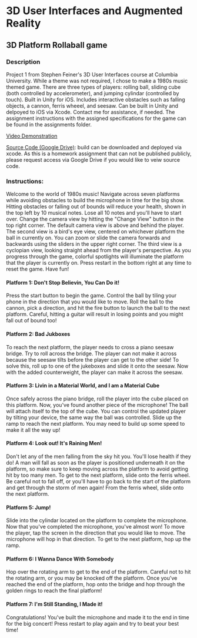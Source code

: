 # 3D User Interfaces and Augmented Reality
## 3D Platform Rollaball game
### Description 
Project 1 from Stephen Feiner's 3D User Interfaces course at Columbia University. While a theme was not required, I chose to make a 1980s music themed game. There are three types of players: rolling ball, sliding cube (both controlled by accelerometer), and jumping cylindar (controlled by touch). Built in Unity for iOS. Includes interactive obstacles such as falling objects, a cannon, ferris wheeel, and seesaw. Can be built in Unity and delpoyed to iOS via Xcode. Contact me for assistance, if needed. The assignment instructions with the assigned  specifications for the game can be found in the assignments folder.

[Video Demonstration](https://youtu.be/L8c-aUD7oHc)

[Source Code (Google Drive)](https://drive.google.com/drive/folders/1IvE-tDkSugWsQ7RZ7RiVzdoqA3cpwogH?usp=sharing): build can be downloaded and deployed via xcode. As this is a homework assignment that can not be published publicly, please request access via Google Drive if you would like to veiw source code.

### Instructions: 

Welcome to the world of 1980s music! Navigate across seven platforms while avoiding obstacles to build the microphone in time for the big show. Hitting obstacles or falling out of bounds will reduce your health, shown in the top left by 10 musical notes. Lose all 10 notes and you'll have to start over. Change the camera view by hitting the "Change View" button in the top right corner. The default camera view is above and behind the player. The second view is a bird's eye view, centered on whichever platform the ball in currently on. You can zoom or slide the camera forwards and backwards using the sliders in the upper right corner. The third view is a cyclopian view, looking straight ahead from the player's perspective. As you progress through the game, colorful spotlights will illuminate the platform that the player is currently on. Press restart in the bottom right at any time to reset the game. Have fun!

#### Platform 1: Don't Stop Believin, You Can Do it!
Press the start button to begin the game. Control the ball by tiling your phone in the direction that you would like to move. Roll the ball to the cannon, pick a direction, and hit the fire button to launch the ball to the next platform. Careful, hitting a guitar will result in losing points and you might fall out of bound too! 

#### Platform 2: Bad Jukboxes
To reach the next platform, the player needs to cross a piano seesaw bridge. Try to roll across the bridge. The player can not make it across because the seesaw tilts before the player can get to the other side! To solve this, roll up to one of the jukeboxes and slide it onto the seesaw. Now with the added counterweight, the player can make it across the seesaw. 

#### Platform 3: Livin in a Material World, and I am a Material Cube
Once safely across the piano bridge, roll the player into the cube placed on this platform. Now, you've found another piece of the microphone! The ball will attach itself to the top of the cube. You can control the updated player by tilting your device, the same way the ball was controlled. Slide up the ramp to reach the next platform. You may need to build up some speed to make it all the way up!

#### Platform 4: Look out! It's Raining Men!
Don't let any of the men falling from the sky hit you. You'll lose health if they do! A man will fall as soon as the player is positioned underneath it on the platform, so make sure to keep moving across the platform to avoid getting hit by too many men. To get to the next platform, slide onto the ferris wheel. Be careful not to fall off, or you'll have to go back to the start of the platform and get through the storm of men again! From the ferris wheel, slide onto the next platform.

#### Platform 5: Jump! 
Slide into the cylindar located on the platform to complete the microphone. Now that you've completed the microphone, you've almost won! To move the player, tap the screen in the direction that you would like to move. The microphone will hop in that direction. To get to the next platform, hop up the ramp. 

#### Platform 6: I Wanna Dance With Somebody 
Hop over the rotating arm to get to the end of the platform. Careful not to hit the rotating arm, or you may be knocked off the platform. Once you've reached the end of the platform, hop onto the bridge and hop through the golden rings to reach the final platform!

#### Platform 7: I'm Still Standing, I Made it! 
Congratulations! You've built the microphone and made it to the end in time for the big concert! Press restart to play again and try to beat your best time! 


